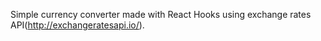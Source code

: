 Simple currency converter made with React Hooks using exchange rates API(http://exchangeratesapi.io/).
